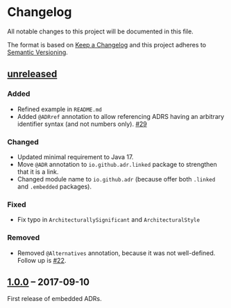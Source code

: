 # Changelog

All notable changes to this project will be documented in this file.

The format is based on [Keep a Changelog](http://keepachangelog.com/)
and this project adheres to [Semantic Versioning](http://semver.org/).

## [unreleased]

### Added

- Refined example in `README.md`
- Added `@ADRref` annotation to allow referencing ADRS having an arbitrary identifier syntax (and not numbers only). [#29](https://github.com/adr/e-adr/pull/29)

### Changed

- Updated minimal requirement to Java 17.
- Move `@ADR` annotation to `io.github.adr.linked` package to strengthen that it is a link.
- Changed module name to `io.github.adr` (because offer both `.linked` and `.embedded` packages).

### Fixed

- Fix typo in `ArchitecturallySignificant` and `ArchitecturalStyle`

### Removed

- Removed `@Alternatives` annotation, because it was not well-defined. Follow up is [#22](https://github.com/adr/e-adr/issues/22).

## [1.0.0] – 2017-09-10

First release of embedded ADRs.

[unreleased]: https://github.com/adr/e-adr/compare/1.0.0...main
[1.0.0]: https://github.com/adr/e-adr/releases/tag/1.0.0
